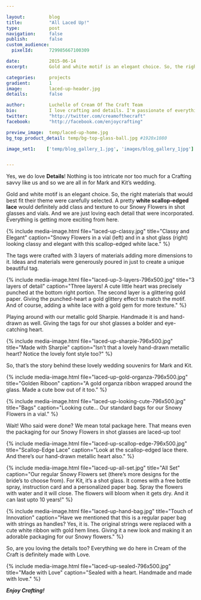 ```yaml
---

layout:			blog
title:  		"All Laced Up!"
type:			post
navigation: 	false
publish:        false
custom_audience:
  pixelId:      729985667100309

date:   		2015-06-14
excerpt: 		Gold and white motif is an elegant choice. So, the right materials that would best fit their theme were carefully selected. we are just loving each detail that were incorporated. Everything is getting more exciting from here.

categories:		projects
gradient: 		1
image: 			laced-up-header.jpg
details:		false

author: 		Luchelle of Cream Of The Craft Team
bio: 			I love crafting and details. I'm passionate of everything I make. 
twitter: 		"http://twitter.com/creamofthecraft"
facebook: 		"http://facebook.com/enjoycrafting"

preview_image:  temp/laced-up-home.jpg
bg_top_product_detail: temp/bg-top-glass-ball.jpg #1920x1080

image_set1:    ['temp/blog_gallery_1.jpg', 'images/blog_gallery_1jpg']


---
```


Yes, we do love **Details**! Nothing is too intricate nor too much for a Crafting savvy like us and so we are all in for Mark and Kit’s wedding.

Gold and white motif is an elegant choice. So, the right materials that would best fit their theme were carefully selected. A pretty **white scallop-edged lace** would definitely add class and texture to our Snowy Flowers in shot glasses and vials. And we are just loving each detail that were incorporated. Everything is getting more exciting from here.

{% include media-image.html file="laced-up-classy.jpg" title="Classy and Elegant" caption="Snowy Flowers in a vial (left) and in a shot glass (right) looking classy and elegant with this scallop-edged white lace." %}

The tags were crafted with 3 layers of materials adding more dimensions to it. Ideas and materials were generously poured in just to create a unique beautiful tag.

{% include media-image.html file="laced-up-3-layers-796x500.jpg" title="3 layers of detail" caption="Three layers! A cute little heart was precisely punched at the bottom right portion. The second layer is a glittering gold paper. Giving the punched-heart a gold glittery effect to match the motif. And of course, adding a white lace with a gold gem for more texture." %}

Playing around with our metallic gold Sharpie. Handmade it is and hand-drawn as well. Giving the tags for our shot glasses a bolder and eye-catching heart. 

{% include media-image.html file="laced-up-sharpie-796x500.jpg" title="Made with Sharpie" caption="Isn’t that a lovely hand-drawn metallic heart? Notice the lovely font style too?" %}

So, that’s the story behind these lovely wedding souvenirs for Mark and Kit.

{% include media-image.html file="laced-up-gold-organza-796x500.jpg" title="Golden Riboon" caption="A gold organza ribbon wrapped around the glass. Made a cute bow out of it too." %}

{% include media-image.html file="laced-up-looking-cute-796x500.jpg" title="Bags" caption="Looking cute… Our standard bags for our Snowy Flowers in a vial." %}

Wait! Who said were done? We mean total package here. That means even the packaging for our Snowy Flowers in shot glasses are laced-up too!

{% include media-image.html file="laced-up-scallop-edge-796x500.jpg" title="Scallop-Edge Lace" caption="Look at the scallop-edged lace there. And there’s our hand-drawn metallic heart also." %}

{% include media-image.html file="laced-up-all-set.jpg" title="All Set" caption="Our regular Snowy Flowers set (there’s more designs for the bride’s to choose from). For Kit, it’s a shot glass. It comes with a free bottle spray, instruction card and a personalized paper bag. Spray the flowers with water and it will close. The flowers will bloom when it gets dry. And it can last upto 10 years!" %}


{% include media-image.html file="laced-up-hand-bag.jpg" title="Touch of Innovation" caption="Have we mentioned that this is a regular paper bag with strings as handles? Yes, it is. The original strings were replaced with a cute white ribbon with gold hem lines. Giving it a new look and making it an adorable packaging for our Snowy flowers." %}

So, are you loving the details too? Everything we do here in Cream of the Craft is definitely made with Love. 

{% include media-image.html file="laced-up-sealed-796x500.jpg" title="Made with Love" caption="Sealed with a heart. Handmade and made with love." %}

***Enjoy Crafting!***

<br/>

